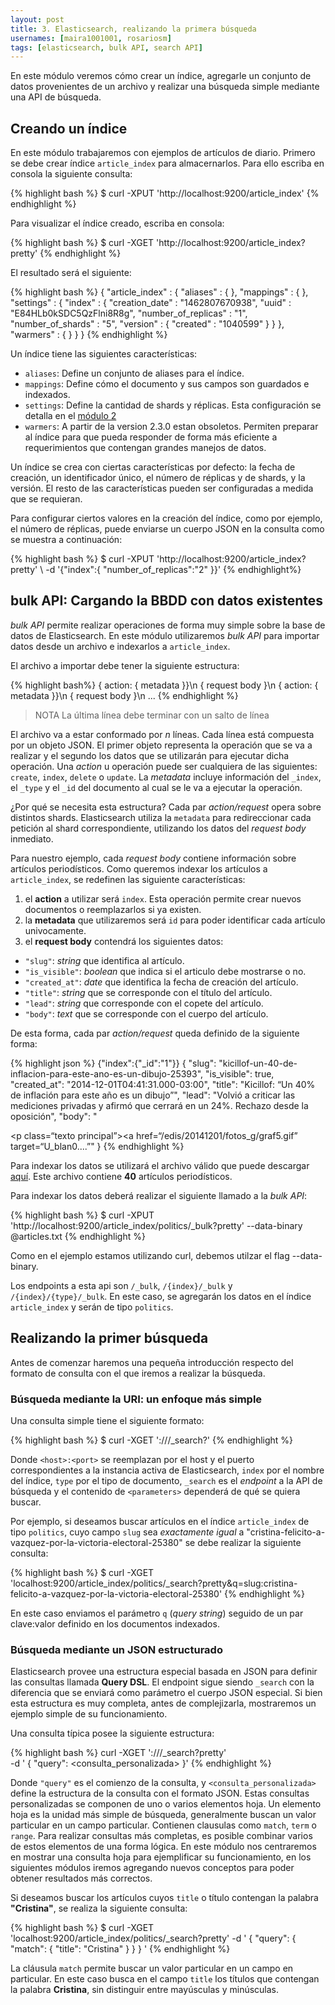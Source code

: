 ```yaml
---
layout: post
title: 3. Elasticsearch, realizando la primera búsqueda
usernames: [maira1001001, rosariosm]
tags: [elasticsearch, bulk API, search API]
---
```


En este módulo veremos cómo crear un índice, agregarle un conjunto de datos provenientes de un archivo  <!-- more --> y realizar una búsqueda simple mediante una API de búsqueda.


## Creando un índice

En este módulo trabajaremos con ejemplos de artículos de diario. Primero se debe crear índice  `article_index` para almacernarlos. Para ello escriba en consola la siguiente consulta:

{% highlight bash %}
$ curl -XPUT 'http://localhost:9200/article_index'
{% endhighlight %}

Para visualizar el índice creado, escriba en consola:

{% highlight bash %}
$ curl -XGET 'http://localhost:9200/article_index?pretty'
{% endhighlight %}

El resultado será el siguiente:

{% highlight bash %}
{
  "article_index" : {
    "aliases" : { },
    "mappings" : { },
    "settings" : {
      "index" : {
        "creation_date" : "1462807670938",
        "uuid" : "E84HLb0kSDC5QzFlni8R8g",
        "number_of_replicas" : "1",
        "number_of_shards" : "5",
        "version" : {
          "created" : "1040599"
        }
      }
    },
    "warmers" : { }
  }
}
{% endhighlight %}


Un índice tiene las siguientes características: 

* `aliases`: Define un conjunto de aliases para el índice.
* `mappings`: Define cómo el documento y sus campos son guardados e indexados.  
* `settings`: Define la cantidad de shards y réplicas. Esta configuración se detalla en el [módulo 2](http://www.desarrollo.unlp.edu.ar/elasticsearch/ddbms/2016/04/22/elasticsearch-module_2.html)
* `warmers`: A partir de la version 2.3.0 estan obsoletos. Permiten preparar al índice para que pueda responder de forma más eficiente a requerimientos que contengan grandes manejos de datos.  

Un índice se crea con ciertas características por defecto: la fecha de creación, un identificador único, el número de réplicas y de shards, y la versión. El resto de las características pueden ser configuradas a medida que se requieran.

Para configurar ciertos valores en la creación del índice, como por ejemplo, el número de réplicas, puede enviarse un cuerpo JSON en la consulta como se muestra a continuación:

{% highlight bash %}
$ curl -XPUT 'http://localhost:9200/article_index?pretty' \ 
       -d '{"index":{ "number_of_replicas":"2" }}'
{% endhighlight%}



## bulk API: Cargando la BBDD con datos existentes

*bulk API* permite realizar operaciones de forma muy simple sobre la base de datos de Elasticsearch. En este módulo utilizaremos *bulk API* para importar datos desde un archivo e indexarlos a `article_index`.

El archivo a importar debe tener la siguiente estructura:

{% highlight bash%}
{ action: { metadata }}\n
{ request body        }\n
{ action: { metadata }}\n
{ request body        }\n
...
{% endhighlight %}

> NOTA
> La última línea debe terminar con un salto de línea

El archivo va a estar conformado por *n* líneas. Cada línea está compuesta por un objeto JSON. El primer objeto representa la operación que se va a realizar y el segundo los datos que se utilizarán para ejecutar dicha operación. Una *action* u operación puede ser cualquiera de las siguientes:  `create`, `index`, `delete` o `update`. La *metadata* incluye información del `_index`, el `_type` y el `_id` del documento al cual se le va a ejecutar la operación.

¿Por qué se necesita esta estructura?  Cada par *action/request* opera sobre distintos shards. Elasticsearch utiliza la `metadata` para redireccionar cada petición al shard correspondiente, utilizando los datos del *request body* inmediato.


Para nuestro ejemplo, cada *request body* contiene información sobre artículos periodísticos. Como queremos indexar los artículos a `article_index`, se redefinen las siguiente características:

1. el **action** a utilizar será `index`. Esta operación permite crear nuevos documentos o reemplazarlos si ya existen.
2. la **metadata** que utilizaremos será `id` para poder identificar cada artículo univocamente.
3. el **request body** contendrá los siguientes datos:
- `"slug"`:  *string* que identifica al artículo.
- `"is_visible"`: *boolean* que indica si el articulo debe mostrarse o no.
- `"created_at"`: *date* que identifica la fecha de creación del artículo.
- `"title"`: *string* que se corresponde con el título del artículo.
- `"lead"`: *string* que corresponde con el copete del artículo.
- `"body"`: *text* que se corresponde con el cuerpo del artículo.

De esta forma, cada par *action/request* queda definido de la siguiente forma:

{% highlight json  %}
{"index":{"_id":"1"}}
{
  "slug":  "kicillof-un-40-de-inflacion-para-este-ano-es-un-dibujo-25393",
  "is_visible": true,
  "created_at": "2014-12-01T04:41:31.000-03:00",
  "title": "Kicillof: “Un 40% de inflación para este año es un dibujo”",
  "lead": "Volvió a criticar las mediciones privadas y afirmó que cerrará en un 24%. Rechazo desde la oposición",
  "body": "<div><p class=“texto principal”><a href=“/edis/20141201/fotos_g/graf5.gif” target=“U_blan0....”"
}
{% endhighlight %}

Para indexar los datos se utilizará el archivo válido que puede descargar [aquí](/assets/data/articles.txt). Este archivo  contiene **40** artículos periodísticos.

Para indexar los datos deberá realizar el siguiente llamado a la *bulk API*:

{% highlight bash %}
$ curl -XPUT 'http://localhost:9200/article_index/politics/_bulk?pretty' --data-binary @articles.txt
{% endhighlight %}

Como en el ejemplo estamos utilizando curl, debemos utilzar el flag --data-binary. 


Los endpoints a esta api son `/_bulk`, `/{index}/_bulk` y `/{index}/{type}/_bulk`. En este caso, se agregarán los datos en el índice `article_index` y serán de tipo `politics`.

## Realizando la primer búsqueda

Antes de comenzar haremos una pequeña introducción respecto del formato de consulta con el que iremos a realizar la búsqueda.

### Búsqueda mediante la URI: un enfoque más simple 

Una consulta simple tiene el siguiente formato:

{% highlight bash %}
$ curl -XGET '<host>:<port>/<index>/<type>/_search?<parameters>'
{% endhighlight %}

Donde `<host>:<port>` se reemplazan por el host y el puerto correspondientes a la instancia activa de Elasticsearch, `index`  por el nombre del índice, `type` por el tipo de documento, `_search` es el *endpoint* a la API de búsqueda y el contenido de `<parameters>` dependerá de qué se quiera buscar. 

Por ejemplo, si deseamos buscar artículos en el índice `article_index` de tipo `politics`, cuyo campo `slug` sea  *exactamente igual* a "cristina-felicito-a-vazquez-por-la-victoria-electoral-25380" se debe realizar la siguiente consulta:

{% highlight bash %}
$ curl -XGET 'localhost:9200/article_index/politics/_search?pretty&q=slug:cristina-felicito-a-vazquez-por-la-victoria-electoral-25380'
{% endhighlight %}

En este caso enviamos el parámetro `q` (*query string*) seguido de un par clave:valor definido en los documentos indexados. 

### Búsqueda mediante un JSON estructurado

Elasticsearch provee una estructura especial basada en JSON para definir las consultas llamada **Query DSL**. El endpoint sigue siendo `_search` con la diferencia que se enviará como parámetro el cuerpo JSON especial. Si bien esta estructura es muy completa, antes de complejizarla, mostraremos un ejemplo simple de su funcionamiento.

Una consulta típica posee la siguiente estructura: 

{% highlight bash %}
curl -XGET '<host>:<port>/<index>/<type>/_search?pretty' \
     -d ' { "query": <consulta_personalizada> }'
{% endhighlight %}

Donde `"query"` es el comienzo de la consulta, y `<consulta_personalizada>` define la estructura de la consulta con el formato JSON. Estas consultas personalizadas se componen de uno o varios elementos hoja. Un elemento hoja es la unidad más simple de búsqueda, generalmente buscan un valor particular en un campo particular. Contienen clausulas como `match`, `term` o `range`. Para realizar consultas más completas, es posible combinar varios de estos elementos de una forma lógica.
En este módulo nos centraremos en mostrar una consulta hoja para ejemplificar su funcionamiento, en los siguientes módulos iremos agregando nuevos conceptos para poder obtener resultados más correctos.

Si deseamos buscar los artículos cuyos `title` o título contengan la palabra **"Cristina"**, se realiza la siguiente consulta:

{% highlight bash %}
$ curl -XGET 'localhost:9200/article_index/politics/_search?pretty' -d '
{
  "query": {
    "match": {
      "title": "Cristina"
    }
  }
}
'
{% endhighlight %}

La cláusula `match` permite buscar un valor particular en un campo en particular. En este caso busca en el campo `title` los títulos que contengan la palabra **Cristina**, sin distinguir entre mayúsculas y minúsculas.


